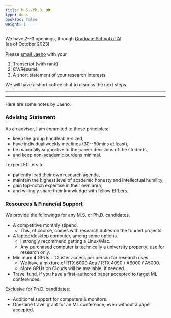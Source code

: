 ```yaml
---
title: M.S./Ph.D. 🎓
type: docs
bookToc: false
weight: 1
---
```


We have 2--3 openings, through [Graduate School of AI](https://ai.postech.ac.kr).  
(as of October 2023)

Please [email Jaeho](jaeho.lee@postech.ac.kr) with your

1. Transcript (with rank)
2. CV/Résumé
3. A short statement of your research interests

We will have a short coffee chat to discuss the next steps.

---
---

Here are some notes by Jaeho.


### **Advising Statement**

As an advisor, I am commited to these principles:
- keep the group handleable-sized,
- have individual weekly meetings (30--60mins at least),
- be maximally supportive to the career decisions of the students,
- and keep non-academic burdens minimal.

I expect EffLers to
- patiently lead their own research agenda,
- maintain the highest level of academic honesty and intellectual humility,
- gain top-notch expertise in their own area,
- and willingly share their knowledge with fellow EffLers.



### **Resources & Financial Support**

We provide the followings for any M.S. or Ph.D. candidates.

- A competitive monthly stipend.
	- This, of course, comes with research duties on the funded projects.
- A laptop/desktop computer, among some options.
	- I strongly recommend getting a Linux/Mac.
	- Any purchased computer is technically a university property; use for research only.
- Minimum 4 GPUs + Cluster access per person for research uses.
	- We have a mixture of RTX 6000 Ada / RTX 4090 / A6000 / A5000.
	- More GPUs on Clouds will be available, if needed.
- Travel fund, if you have a first-authored paper accepted to target ML conferences.

Exclusive for Ph.D. candidates:

- Additional support for computers & monitors.
- One-time travel grant for an ML conference, even without a paper accepted.